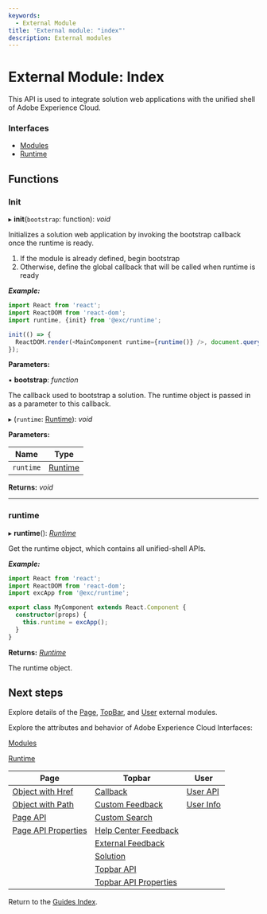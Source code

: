 ```yaml
---
keywords:
  - External Module
title: 'External module: "index"'
description: External modules
---
```


# External Module: Index

This API is used to integrate solution web applications with the unified shell of Adobe Experience Cloud.

### Interfaces

* [Modules](../interfaces/modules.md)
* [Runtime](../interfaces/runtime.md)

## Functions

### Init

▸ **init**(`bootstrap`: function): *void*

Initializes a solution web application by invoking the bootstrap callback once the runtime is ready.

1. If the module is already defined, begin bootstrap
2. Otherwise, define the global callback that will be called when runtime is ready

***Example:***

```typescript
import React from 'react';
import ReactDOM from 'react-dom';
import runtime, {init} from '@exc/runtime';

init(() => {
  ReactDOM.render(<MainComponent runtime={runtime()} />, document.querySelector('#main'));
});
```

**Parameters:**

▪ **bootstrap**: *function*

The callback used to bootstrap a solution. The runtime object is passed in as a parameter to this callback.

▸ (`runtime`: [Runtime](../interfaces/runtime.md)): *void*

**Parameters:**

| Name      | Type                                |
| --------- | ----------------------------------- |
| `runtime` | [Runtime](../interfaces/runtime.md) |

**Returns:** *void*

___

### runtime

▸ **runtime**(): *[Runtime](../interfaces/runtime.md)*

Get the runtime object, which contains all unified-shell APIs.

***Example:***

```typescript
import React from 'react';
import ReactDOM from 'react-dom';
import excApp from '@exc/runtime';

export class MyComponent extends React.Component {
  constructor(props) {
    this.runtime = excApp();
  }
}
```

**Returns:** *[Runtime](../interfaces/runtime.md)*

The runtime object.

## Next steps

Explore details of the [Page](page.md), [TopBar](topbar.md), and [User](user.md) external modules.

Explore the attributes and behavior of Adobe Experience Cloud Interfaces:

[Modules](../interfaces/modules.md)

[Runtime](../interfaces/runtime.md)

| Page                                             | Topbar                                                     | User                          |
| ------------------------------------------------ | ---------------------------------------------------------- | ----------------------------- |
| [Object with Href](../interfaces/page.objectwithhref.md) | [Callback](../interfaces/topbar.callback.md)          | [User API](../interfaces/user.userapi.md)   |
| [Object with Path](../interfaces/page.objectwithpath.md)  | [Custom Feedback](../interfaces/topbar.customfeedbackconfig.md)        | [User Info](../interfaces/user.userinfo.md) |
| [Page API](../interfaces/page.pageapi.md)                      | [Custom Search](../interfaces/topbar.customsearchconfig.md)              |                               |
| [Page API Properties](../interfaces/page.pageapiproperties.md) | [Help Center Feedback](../interfaces/topbar.helpcenterfeedbackconfig.md) |                               |
|                                                  | [External Feedback](../interfaces/topbar.externalfeedbackconfig.md)      |                               |
|                                                  | [Solution](../interfaces/topbar.solution.md)                             |                               |
|                                                  | [Topbar API](../interfaces/topbar.topbarapi.md)                          |                               |
|                                                  | [Topbar API Properties](../interfaces/topbar.topbarapiproperties.md)     |                               |

Return to the [Guides Index](../../../index.md).
